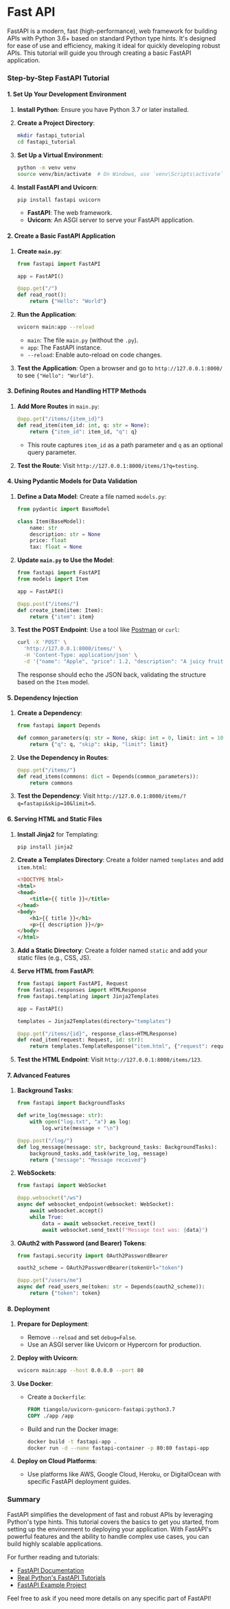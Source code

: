 # Fast API

FastAPI is a modern, fast (high-performance), web framework for building APIs with Python 3.6+ based on standard Python type hints. It's designed for ease of use and efficiency, making it ideal for quickly developing robust APIs. This tutorial will guide you through creating a basic FastAPI application.

### Step-by-Step FastAPI Tutorial

#### 1. **Set Up Your Development Environment**

1. **Install Python**: Ensure you have Python 3.7 or later installed.

2. **Create a Project Directory**:
   ```bash
   mkdir fastapi_tutorial
   cd fastapi_tutorial
   ```

3. **Set Up a Virtual Environment**:
   ```bash
   python -m venv venv
   source venv/bin/activate  # On Windows, use `venv\Scripts\activate`
   ```

4. **Install FastAPI and Uvicorn**:
   ```bash
   pip install fastapi uvicorn
   ```

   - **FastAPI**: The web framework.
   - **Uvicorn**: An ASGI server to serve your FastAPI application.

#### 2. **Create a Basic FastAPI Application**

1. **Create `main.py`**:
   ```python
   from fastapi import FastAPI

   app = FastAPI()

   @app.get("/")
   def read_root():
       return {"Hello": "World"}
   ```

2. **Run the Application**:
   ```bash
   uvicorn main:app --reload
   ```
   - `main`: The file `main.py` (without the `.py`).
   - `app`: The FastAPI instance.
   - `--reload`: Enable auto-reload on code changes.

3. **Test the Application**:
   Open a browser and go to `http://127.0.0.1:8000/` to see `{"Hello": "World"}`.

#### 3. **Defining Routes and Handling HTTP Methods**

1. **Add More Routes** in `main.py`:
   ```python
   @app.get("/items/{item_id}")
   def read_item(item_id: int, q: str = None):
       return {"item_id": item_id, "q": q}
   ```

   - This route captures `item_id` as a path parameter and `q` as an optional query parameter.

2. **Test the Route**:
   Visit `http://127.0.0.1:8000/items/1?q=testing`.

#### 4. **Using Pydantic Models for Data Validation**

1. **Define a Data Model**:
   Create a file named `models.py`:
   ```python
   from pydantic import BaseModel

   class Item(BaseModel):
       name: str
       description: str = None
       price: float
       tax: float = None
   ```

2. **Update `main.py` to Use the Model**:
   ```python
   from fastapi import FastAPI
   from models import Item

   app = FastAPI()

   @app.post("/items/")
   def create_item(item: Item):
       return {"item": item}
   ```

3. **Test the POST Endpoint**:
   Use a tool like [Postman](https://www.postman.com/) or `curl`:
   ```bash
   curl -X 'POST' \
     'http://127.0.0.1:8000/items/' \
     -H 'Content-Type: application/json' \
     -d '{"name": "Apple", "price": 1.2, "description": "A juicy fruit", "tax": 0.1}'
   ```

   The response should echo the JSON back, validating the structure based on the `Item` model.

#### 5. **Dependency Injection**

1. **Create a Dependency**:
   ```python
   from fastapi import Depends

   def common_parameters(q: str = None, skip: int = 0, limit: int = 10):
       return {"q": q, "skip": skip, "limit": limit}
   ```

2. **Use the Dependency in Routes**:
   ```python
   @app.get("/items/")
   def read_items(commons: dict = Depends(common_parameters)):
       return commons
   ```

3. **Test the Dependency**:
   Visit `http://127.0.0.1:8000/items/?q=fastapi&skip=10&limit=5`.

#### 6. **Serving HTML and Static Files**

1. **Install Jinja2** for Templating:
   ```bash
   pip install jinja2
   ```

2. **Create a Templates Directory**:
   Create a folder named `templates` and add `item.html`:
   ```html
   <!DOCTYPE html>
   <html>
   <head>
       <title>{{ title }}</title>
   </head>
   <body>
       <h1>{{ title }}</h1>
       <p>{{ description }}</p>
   </body>
   </html>
   ```

3. **Add a Static Directory**:
   Create a folder named `static` and add your static files (e.g., CSS, JS).

4. **Serve HTML from FastAPI**:
   ```python
   from fastapi import FastAPI, Request
   from fastapi.responses import HTMLResponse
   from fastapi.templating import Jinja2Templates

   app = FastAPI()

   templates = Jinja2Templates(directory="templates")

   @app.get("/items/{id}", response_class=HTMLResponse)
   def read_item(request: Request, id: str):
       return templates.TemplateResponse("item.html", {"request": request, "title": "Item", "description": f"Item {id}"})
   ```

5. **Test the HTML Endpoint**:
   Visit `http://127.0.0.1:8000/items/123`.

#### 7. **Advanced Features**

1. **Background Tasks**:
   ```python
   from fastapi import BackgroundTasks

   def write_log(message: str):
       with open("log.txt", "a") as log:
           log.write(message + "\n")

   @app.post("/log/")
   def log_message(message: str, background_tasks: BackgroundTasks):
       background_tasks.add_task(write_log, message)
       return {"message": "Message received"}
   ```

2. **WebSockets**:
   ```python
   from fastapi import WebSocket

   @app.websocket("/ws")
   async def websocket_endpoint(websocket: WebSocket):
       await websocket.accept()
       while True:
           data = await websocket.receive_text()
           await websocket.send_text(f"Message text was: {data}")
   ```

3. **OAuth2 with Password (and Bearer) Tokens**:
   ```python
   from fastapi.security import OAuth2PasswordBearer

   oauth2_scheme = OAuth2PasswordBearer(tokenUrl="token")

   @app.get("/users/me")
   async def read_users_me(token: str = Depends(oauth2_scheme)):
       return {"token": token}
   ```

#### 8. **Deployment**

1. **Prepare for Deployment**:
   - Remove `--reload` and set `debug=False`.
   - Use an ASGI server like Uvicorn or Hypercorn for production.

2. **Deploy with Uvicorn**:
   ```bash
   uvicorn main:app --host 0.0.0.0 --port 80
   ```

3. **Use Docker**:
   - Create a `Dockerfile`:
     ```Dockerfile
     FROM tiangolo/uvicorn-gunicorn-fastapi:python3.7
     COPY ./app /app
     ```

   - Build and run the Docker image:
     ```bash
     docker build -t fastapi-app .
     docker run -d --name fastapi-container -p 80:80 fastapi-app
     ```

4. **Deploy on Cloud Platforms**:
   - Use platforms like AWS, Google Cloud, Heroku, or DigitalOcean with specific FastAPI deployment guides.

### Summary

FastAPI simplifies the development of fast and robust APIs by leveraging Python's type hints. This tutorial covers the basics to get you started, from setting up the environment to deploying your application. With FastAPI's powerful features and the ability to handle complex use cases, you can build highly scalable applications.

For further reading and tutorials:
- [FastAPI Documentation](https://fastapi.tiangolo.com/)
- [Real Python's FastAPI Tutorials](https://realpython.com/tutorials/fastapi/)
- [FastAPI Example Project](https://github.com/tiangolo/full-stack-fastapi-postgresql)

Feel free to ask if you need more details on any specific part of FastAPI!